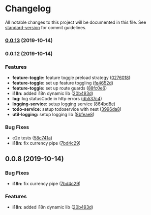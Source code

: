 # Changelog

All notable changes to this project will be documented in this file. See [standard-version](https://github.com/conventional-changelog/standard-version) for commit guidelines.

### [0.0.13](https://github.com/lydemann/Todo-monorepo/compare/v0.0.12...v0.0.13) (2019-10-14)

### 0.0.12 (2019-10-14)

### Features

- **feature-toggle:** feature toggle preload strategy ([0276018](https://github.com/lydemann/Todo-monorepo/commit/0276018aad86a2e15f831e124c1b4b830742ccf3))
- **feature-toggle:** set up feature toggling ([fe4652d](https://github.com/lydemann/Todo-monorepo/commit/fe4652d437cc713f6e53e95a7603f1112c4c3cca))
- **feature-toggle:** set up route guards ([88fc0e6](https://github.com/lydemann/Todo-monorepo/commit/88fc0e6e9219f629161f4ecec9d14d37f89b70b5))
- **i18n:** added i18n dynamic lib ([20b493d](https://github.com/lydemann/Todo-monorepo/commit/20b493d75f0c8e962fd2a8ab18ff838071cbd186))
- **log:** log statusCode in http errors ([db537c4](https://github.com/lydemann/Todo-monorepo/commit/db537c4e9913d9126e05c9766426db6a0c63ef99))
- **logging-service:** setup logging service ([864bd8e](https://github.com/lydemann/Todo-monorepo/commit/864bd8efc9696813c56496055b1ad957599c9c78))
- **todo-service:** setup todoservice with nest ([3996da8](https://github.com/lydemann/Todo-monorepo/commit/3996da89cee837ca1f4a413c1e7b25281d3ee200))
- **util-logging:** setup logging lib ([8bfeae8](https://github.com/lydemann/Todo-monorepo/commit/8bfeae804bf0cf5e4d25d6fb6ad2479d56bc830e))

### Bug Fixes

- e2e tests ([58c741a](https://github.com/lydemann/Todo-monorepo/commit/58c741acb78bdd9f44ea758343d9475f41770ad3))
- **i18n:** fix currency pipe ([7bd4c29](https://github.com/lydemann/Todo-monorepo/commit/7bd4c2901d83d9c1149690f3f2334a2ae94d76f9))

## 0.0.8 (2019-10-14)

### Bug Fixes

- **i18n:** fix currency pipe ([7bd4c29](https://github.com/lydemann/Todo-monorepo/commit/7bd4c2901d83d9c1149690f3f2334a2ae94d76f9))

### Features

- **i18n:** added i18n dynamic lib ([20b493d](https://github.com/lydemann/Todo-monorepo/commit/20b493d75f0c8e962fd2a8ab18ff838071cbd186))
